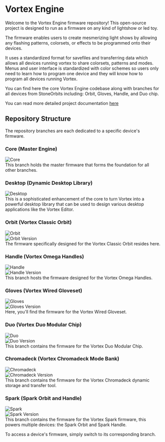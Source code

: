 # Vortex Engine

Welcome to the Vortex Engine firmware repository! This open-source project is designed to run as a firmware on any kind of lightshow or led toy. 

The firmware enables users to create mesmerizing light shows by allowing any flashing patterns, colorsets, or effects to be programmed onto their devices.  

It uses a standardized format for savefiles and transferring data which allows all devices running vortex to share colorsets, patterns and modes.  Menus and user interface is standardized with color schemes so users only need to learn how to program one device and they will know how to program all devices running Vortex. 

You can find here the core Vortex Engine codebase along with branches for all devices from StoneOrbits including: Orbit, Gloves, Handle, and Duo chip. 

You can read more detailed project documentation [here](https://stoneorbits.github.io/VortexEngine/)

## Repository Structure

The repository branches are each dedicated to a specific device's firmware. 

### Core (Master Engine)
![Core](https://github.com/StoneOrbits/VortexEngine/actions/workflows/core_build.yml/badge.svg?branch=master)  
This branch holds the master firmware that forms the foundation for all other branches.

### Desktop (Dynamic Desktop Library)
![Desktop](https://github.com/StoneOrbits/VortexEngine/actions/workflows/desktop_build.yml/badge.svg?branch=desktop)  
This is a sophisticated enhancement of the core to turn Vortex into a powerful desktop library that can be used to design various desktop applications like the Vortex Editor.

### Orbit (Vortex Classic Orbit)
![Orbit](https://github.com/StoneOrbits/VortexEngine/actions/workflows/orbit_build.yml/badge.svg?branch=orbit)  
![Orbit Version](https://img.shields.io/endpoint?url=https://vortex.community/downloads/json/orbit?badge=true&label=Latest+Orbit+Version)  
The firmware specifically designed for the Vortex Classic Orbit resides here.

### Handle (Vortex Omega Handles)
![Handle](https://github.com/StoneOrbits/VortexEngine/actions/workflows/handle_build.yml/badge.svg?branch=handle)  
![Handle Version](https://img.shields.io/endpoint?url=https://vortex.community/downloads/json/handle?badge=true&label=Latest+Handle+Version)  
This branch hosts the firmware designed for the Vortex Omega Handles.

### Gloves (Vortex Wired Gloveset)
![Gloves](https://github.com/StoneOrbits/VortexEngine/actions/workflows/gloves_build.yml/badge.svg?branch=gloves)  
![Gloves Version](https://img.shields.io/endpoint?url=https://vortex.community/downloads/json/gloves?badge=true&label=Latest+Gloves+Version)  
Here, you'll find the firmware for the Vortex Wired Gloveset.

### Duo (Vortex Duo Modular Chip)
![Duo](https://github.com/StoneOrbits/VortexEngine/actions/workflows/duo_build.yml/badge.svg?branch=duo)  
![Duo Version](https://img.shields.io/endpoint?url=https://vortex.community/downloads/json/duo?badge=true&label=Latest+Duo+Version)  
This branch contains the firmware for the Vortex Duo Modular Chip.

### Chromadeck (Vortex Chromadeck Mode Bank)
![Chromadeck](https://github.com/StoneOrbits/VortexEngine/actions/workflows/chromadeck_build.yml/badge.svg?branch=chromadeck)  
![Chromadeck Version](https://img.shields.io/endpoint?url=https://vortex.community/downloads/json/chromadeck?badge=true&label=Latest+Chromadeck+Version)  
This branch contains the firmware for the Vortex Chromadeck dynamic storage and transfer tool.

### Spark (Spark Orbit and Handle)
![Spark](https://github.com/StoneOrbits/VortexEngine/actions/workflows/spark_build.yml/badge.svg?branch=spark)  
![Spark Version](https://img.shields.io/endpoint?url=https://vortex.community/downloads/json/spark?badge=true&label=Latest+Spark+Version)  
This branch contains the firmware for the Vortex Spark firmware, this powers multiple devices: the Spark Orbit and Spark Handle.

To access a device's firmware, simply switch to its corresponding branch.
